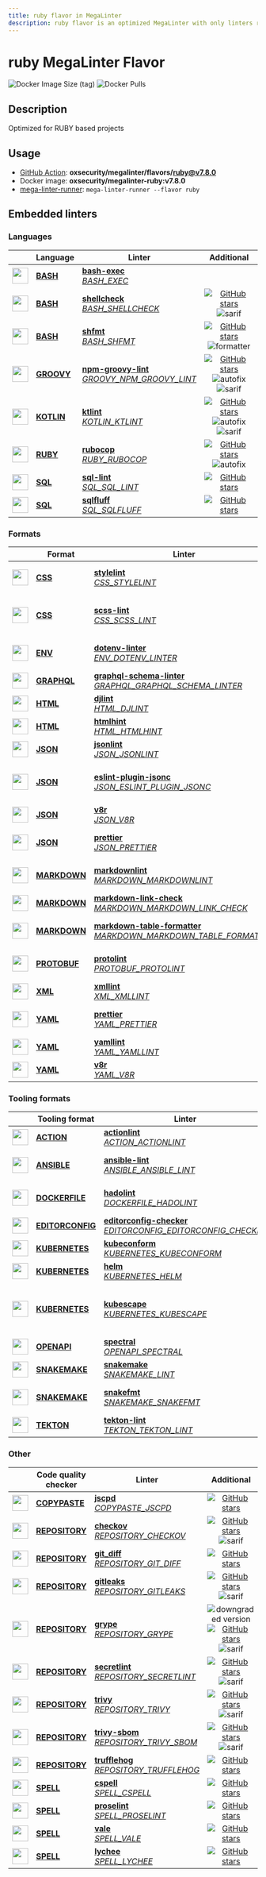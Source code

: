 ```yaml
---
title: ruby flavor in MegaLinter
description: ruby flavor is an optimized MegaLinter with only linters related to ruby projects
---
```

# ruby MegaLinter Flavor

![Docker Image Size (tag)](https://img.shields.io/docker/image-size/oxsecurity/megalinter-ruby/v7.8.0)
![Docker Pulls](https://img.shields.io/docker/pulls/oxsecurity/megalinter-ruby)

## Description

Optimized for RUBY based projects

## Usage

- [GitHub Action](https://megalinter.io/7.8.0/installation/#github-action): **oxsecurity/megalinter/flavors/ruby@v7.8.0**
- Docker image: **oxsecurity/megalinter-ruby:v7.8.0**
- [mega-linter-runner](https://megalinter.io/7.8.0/mega-linter-runner/): `mega-linter-runner --flavor ruby`

## Embedded linters

### Languages

|                                                                             <!-- -->                                                                             | Language                                                      | Linter                                                                                                                                                                                 |                                                                                                                     Additional                                                                                                                      |
|:----------------------------------------------------------------------------------------------------------------------------------------------------------------:|---------------------------------------------------------------|----------------------------------------------------------------------------------------------------------------------------------------------------------------------------------------|:---------------------------------------------------------------------------------------------------------------------------------------------------------------------------------------------------------------------------------------------------:|
|  <img src="https://github.com/oxsecurity/megalinter/raw/main/docs/assets/icons/bash.ico" alt="" height="32px" class="megalinter-icon"></a> <!-- linter-icon -->  | [**BASH**](https://megalinter.io/7.8.0/descriptors/bash/)     | [**bash-exec**](https://megalinter.io/7.8.0/descriptors/bash_bash_exec/)<br/>[_BASH_EXEC_](https://megalinter.io/7.8.0/descriptors/bash_bash_exec/)                                    |                                                                                                                                                                                                                                                     |
|  <img src="https://github.com/oxsecurity/megalinter/raw/main/docs/assets/icons/bash.ico" alt="" height="32px" class="megalinter-icon"></a> <!-- linter-icon -->  | [**BASH**](https://megalinter.io/7.8.0/descriptors/bash/)     | [**shellcheck**](https://megalinter.io/7.8.0/descriptors/bash_shellcheck/)<br/>[_BASH_SHELLCHECK_](https://megalinter.io/7.8.0/descriptors/bash_shellcheck/)                           |                                [![GitHub stars](https://img.shields.io/github/stars/koalaman/shellcheck?cacheSeconds=3600)](https://github.com/koalaman/shellcheck) ![sarif](https://shields.io/badge/-SARIF-orange)                                |
|  <img src="https://github.com/oxsecurity/megalinter/raw/main/docs/assets/icons/bash.ico" alt="" height="32px" class="megalinter-icon"></a> <!-- linter-icon -->  | [**BASH**](https://megalinter.io/7.8.0/descriptors/bash/)     | [**shfmt**](https://megalinter.io/7.8.0/descriptors/bash_shfmt/)<br/>[_BASH_SHFMT_](https://megalinter.io/7.8.0/descriptors/bash_shfmt/)                                               |                                        [![GitHub stars](https://img.shields.io/github/stars/mvdan/sh?cacheSeconds=3600)](https://github.com/mvdan/sh) ![formatter](https://shields.io/badge/-format-yellow)                                         |
| <img src="https://github.com/oxsecurity/megalinter/raw/main/docs/assets/icons/groovy.ico" alt="" height="32px" class="megalinter-icon"></a> <!-- linter-icon --> | [**GROOVY**](https://megalinter.io/7.8.0/descriptors/groovy/) | [**npm-groovy-lint**](https://megalinter.io/7.8.0/descriptors/groovy_npm_groovy_lint/)<br/>[_GROOVY_NPM_GROOVY_LINT_](https://megalinter.io/7.8.0/descriptors/groovy_npm_groovy_lint/) | [![GitHub stars](https://img.shields.io/github/stars/nvuillam/npm-groovy-lint?cacheSeconds=3600)](https://github.com/nvuillam/npm-groovy-lint) ![autofix](https://shields.io/badge/-autofix-green) ![sarif](https://shields.io/badge/-SARIF-orange) |
| <img src="https://github.com/oxsecurity/megalinter/raw/main/docs/assets/icons/kotlin.ico" alt="" height="32px" class="megalinter-icon"></a> <!-- linter-icon --> | [**KOTLIN**](https://megalinter.io/7.8.0/descriptors/kotlin/) | [**ktlint**](https://megalinter.io/7.8.0/descriptors/kotlin_ktlint/)<br/>[_KOTLIN_KTLINT_](https://megalinter.io/7.8.0/descriptors/kotlin_ktlint/)                                     |         [![GitHub stars](https://img.shields.io/github/stars/pinterest/ktlint?cacheSeconds=3600)](https://github.com/pinterest/ktlint) ![autofix](https://shields.io/badge/-autofix-green) ![sarif](https://shields.io/badge/-SARIF-orange)         |
|  <img src="https://github.com/oxsecurity/megalinter/raw/main/docs/assets/icons/ruby.ico" alt="" height="32px" class="megalinter-icon"></a> <!-- linter-icon -->  | [**RUBY**](https://megalinter.io/7.8.0/descriptors/ruby/)     | [**rubocop**](https://megalinter.io/7.8.0/descriptors/ruby_rubocop/)<br/>[_RUBY_RUBOCOP_](https://megalinter.io/7.8.0/descriptors/ruby_rubocop/)                                       |                               [![GitHub stars](https://img.shields.io/github/stars/rubocop-hq/rubocop?cacheSeconds=3600)](https://github.com/rubocop-hq/rubocop) ![autofix](https://shields.io/badge/-autofix-green)                                |
|  <img src="https://github.com/oxsecurity/megalinter/raw/main/docs/assets/icons/sql.ico" alt="" height="32px" class="megalinter-icon"></a> <!-- linter-icon -->   | [**SQL**](https://megalinter.io/7.8.0/descriptors/sql/)       | [**sql-lint**](https://megalinter.io/7.8.0/descriptors/sql_sql_lint/)<br/>[_SQL_SQL_LINT_](https://megalinter.io/7.8.0/descriptors/sql_sql_lint/)                                      |                                                       [![GitHub stars](https://img.shields.io/github/stars/joereynolds/sql-lint?cacheSeconds=3600)](https://github.com/joereynolds/sql-lint)                                                        |
|  <img src="https://github.com/oxsecurity/megalinter/raw/main/docs/assets/icons/sql.ico" alt="" height="32px" class="megalinter-icon"></a> <!-- linter-icon -->   | [**SQL**](https://megalinter.io/7.8.0/descriptors/sql/)       | [**sqlfluff**](https://megalinter.io/7.8.0/descriptors/sql_sqlfluff/)<br/>[_SQL_SQLFLUFF_](https://megalinter.io/7.8.0/descriptors/sql_sqlfluff/)                                      |                                                          [![GitHub stars](https://img.shields.io/github/stars/sqlfluff/sqlfluff?cacheSeconds=3600)](https://github.com/sqlfluff/sqlfluff)                                                           |

### Formats

|                                                                              <!-- -->                                                                              | Format                                                            | Linter                                                                                                                                                                                                                           |                                                                                                                          Additional                                                                                                                           |
|:------------------------------------------------------------------------------------------------------------------------------------------------------------------:|-------------------------------------------------------------------|----------------------------------------------------------------------------------------------------------------------------------------------------------------------------------------------------------------------------------|:-------------------------------------------------------------------------------------------------------------------------------------------------------------------------------------------------------------------------------------------------------------:|
|   <img src="https://github.com/oxsecurity/megalinter/raw/main/docs/assets/icons/css.ico" alt="" height="32px" class="megalinter-icon"></a> <!-- linter-icon -->    | [**CSS**](https://megalinter.io/7.8.0/descriptors/css/)           | [**stylelint**](https://megalinter.io/7.8.0/descriptors/css_stylelint/)<br/>[_CSS_STYLELINT_](https://megalinter.io/7.8.0/descriptors/css_stylelint/)                                                                            |                                   [![GitHub stars](https://img.shields.io/github/stars/stylelint/stylelint?cacheSeconds=3600)](https://github.com/stylelint/stylelint) ![autofix](https://shields.io/badge/-autofix-green)                                    |
|   <img src="https://github.com/oxsecurity/megalinter/raw/main/docs/assets/icons/css.ico" alt="" height="32px" class="megalinter-icon"></a> <!-- linter-icon -->    | [**CSS**](https://megalinter.io/7.8.0/descriptors/css/)           | [**scss-lint**](https://megalinter.io/7.8.0/descriptors/css_scss_lint/)<br/>[_CSS_SCSS_LINT_](https://megalinter.io/7.8.0/descriptors/css_scss_lint/)                                                                            |                                       ![deprecated](https://shields.io/badge/-deprecated-red) [![GitHub stars](https://img.shields.io/github/stars/sds/scss-lint?cacheSeconds=3600)](https://github.com/sds/scss-lint)                                        |
|   <img src="https://github.com/oxsecurity/megalinter/raw/main/docs/assets/icons/env.ico" alt="" height="32px" class="megalinter-icon"></a> <!-- linter-icon -->    | [**ENV**](https://megalinter.io/7.8.0/descriptors/env/)           | [**dotenv-linter**](https://megalinter.io/7.8.0/descriptors/env_dotenv_linter/)<br/>[_ENV_DOTENV_LINTER_](https://megalinter.io/7.8.0/descriptors/env_dotenv_linter/)                                                            |                           [![GitHub stars](https://img.shields.io/github/stars/dotenv-linter/dotenv-linter?cacheSeconds=3600)](https://github.com/dotenv-linter/dotenv-linter) ![autofix](https://shields.io/badge/-autofix-green)                            |
| <img src="https://github.com/oxsecurity/megalinter/raw/main/docs/assets/icons/graphql.ico" alt="" height="32px" class="megalinter-icon"></a> <!-- linter-icon -->  | [**GRAPHQL**](https://megalinter.io/7.8.0/descriptors/graphql/)   | [**graphql-schema-linter**](https://megalinter.io/7.8.0/descriptors/graphql_graphql_schema_linter/)<br/>[_GRAPHQL_GRAPHQL_SCHEMA_LINTER_](https://megalinter.io/7.8.0/descriptors/graphql_graphql_schema_linter/)                |                                                  [![GitHub stars](https://img.shields.io/github/stars/cjoudrey/graphql-schema-linter?cacheSeconds=3600)](https://github.com/cjoudrey/graphql-schema-linter)                                                   |
|   <img src="https://github.com/oxsecurity/megalinter/raw/main/docs/assets/icons/html.ico" alt="" height="32px" class="megalinter-icon"></a> <!-- linter-icon -->   | [**HTML**](https://megalinter.io/7.8.0/descriptors/html/)         | [**djlint**](https://megalinter.io/7.8.0/descriptors/html_djlint/)<br/>[_HTML_DJLINT_](https://megalinter.io/7.8.0/descriptors/html_djlint/)                                                                                     |                                                     [![GitHub stars](https://img.shields.io/github/stars/Riverside-Healthcare/djlint?cacheSeconds=3600)](https://github.com/Riverside-Healthcare/djlint)                                                      |
|   <img src="https://github.com/oxsecurity/megalinter/raw/main/docs/assets/icons/html.ico" alt="" height="32px" class="megalinter-icon"></a> <!-- linter-icon -->   | [**HTML**](https://megalinter.io/7.8.0/descriptors/html/)         | [**htmlhint**](https://megalinter.io/7.8.0/descriptors/html_htmlhint/)<br/>[_HTML_HTMLHINT_](https://megalinter.io/7.8.0/descriptors/html_htmlhint/)                                                                             |                                                               [![GitHub stars](https://img.shields.io/github/stars/htmlhint/HTMLHint?cacheSeconds=3600)](https://github.com/htmlhint/HTMLHint)                                                                |
|   <img src="https://github.com/oxsecurity/megalinter/raw/main/docs/assets/icons/json.ico" alt="" height="32px" class="megalinter-icon"></a> <!-- linter-icon -->   | [**JSON**](https://megalinter.io/7.8.0/descriptors/json/)         | [**jsonlint**](https://megalinter.io/7.8.0/descriptors/json_jsonlint/)<br/>[_JSON_JSONLINT_](https://megalinter.io/7.8.0/descriptors/json_jsonlint/)                                                                             |                                                                [![GitHub stars](https://img.shields.io/github/stars/prantlf/jsonlint?cacheSeconds=3600)](https://github.com/prantlf/jsonlint)                                                                 |
|   <img src="https://github.com/oxsecurity/megalinter/raw/main/docs/assets/icons/json.ico" alt="" height="32px" class="megalinter-icon"></a> <!-- linter-icon -->   | [**JSON**](https://megalinter.io/7.8.0/descriptors/json/)         | [**eslint-plugin-jsonc**](https://megalinter.io/7.8.0/descriptors/json_eslint_plugin_jsonc/)<br/>[_JSON_ESLINT_PLUGIN_JSONC_](https://megalinter.io/7.8.0/descriptors/json_eslint_plugin_jsonc/)                                 | [![GitHub stars](https://img.shields.io/github/stars/ota-meshi/eslint-plugin-jsonc?cacheSeconds=3600)](https://github.com/ota-meshi/eslint-plugin-jsonc) ![autofix](https://shields.io/badge/-autofix-green) ![sarif](https://shields.io/badge/-SARIF-orange) |
|   <img src="https://github.com/oxsecurity/megalinter/raw/main/docs/assets/icons/json.ico" alt="" height="32px" class="megalinter-icon"></a> <!-- linter-icon -->   | [**JSON**](https://megalinter.io/7.8.0/descriptors/json/)         | [**v8r**](https://megalinter.io/7.8.0/descriptors/json_v8r/)<br/>[_JSON_V8R_](https://megalinter.io/7.8.0/descriptors/json_v8r/)                                                                                                 |                                                                    [![GitHub stars](https://img.shields.io/github/stars/chris48s/v8r?cacheSeconds=3600)](https://github.com/chris48s/v8r)                                                                     |
|   <img src="https://github.com/oxsecurity/megalinter/raw/main/docs/assets/icons/json.ico" alt="" height="32px" class="megalinter-icon"></a> <!-- linter-icon -->   | [**JSON**](https://megalinter.io/7.8.0/descriptors/json/)         | [**prettier**](https://megalinter.io/7.8.0/descriptors/json_prettier/)<br/>[_JSON_PRETTIER_](https://megalinter.io/7.8.0/descriptors/json_prettier/)                                                                             |                                    [![GitHub stars](https://img.shields.io/github/stars/prettier/prettier?cacheSeconds=3600)](https://github.com/prettier/prettier) ![formatter](https://shields.io/badge/-format-yellow)                                     |
| <img src="https://github.com/oxsecurity/megalinter/raw/main/docs/assets/icons/markdown.ico" alt="" height="32px" class="megalinter-icon"></a> <!-- linter-icon --> | [**MARKDOWN**](https://megalinter.io/7.8.0/descriptors/markdown/) | [**markdownlint**](https://megalinter.io/7.8.0/descriptors/markdown_markdownlint/)<br/>[_MARKDOWN_MARKDOWNLINT_](https://megalinter.io/7.8.0/descriptors/markdown_markdownlint/)                                                 |                              [![GitHub stars](https://img.shields.io/github/stars/DavidAnson/markdownlint?cacheSeconds=3600)](https://github.com/DavidAnson/markdownlint) ![formatter](https://shields.io/badge/-format-yellow)                               |
| <img src="https://github.com/oxsecurity/megalinter/raw/main/docs/assets/icons/markdown.ico" alt="" height="32px" class="megalinter-icon"></a> <!-- linter-icon --> | [**MARKDOWN**](https://megalinter.io/7.8.0/descriptors/markdown/) | [**markdown-link-check**](https://megalinter.io/7.8.0/descriptors/markdown_markdown_link_check/)<br/>[_MARKDOWN_MARKDOWN_LINK_CHECK_](https://megalinter.io/7.8.0/descriptors/markdown_markdown_link_check/)                     |                                                       [![GitHub stars](https://img.shields.io/github/stars/tcort/markdown-link-check?cacheSeconds=3600)](https://github.com/tcort/markdown-link-check)                                                        |
| <img src="https://github.com/oxsecurity/megalinter/raw/main/docs/assets/icons/markdown.ico" alt="" height="32px" class="megalinter-icon"></a> <!-- linter-icon --> | [**MARKDOWN**](https://megalinter.io/7.8.0/descriptors/markdown/) | [**markdown-table-formatter**](https://megalinter.io/7.8.0/descriptors/markdown_markdown_table_formatter/)<br/>[_MARKDOWN_MARKDOWN_TABLE_FORMATTER_](https://megalinter.io/7.8.0/descriptors/markdown_markdown_table_formatter/) |                    [![GitHub stars](https://img.shields.io/github/stars/nvuillam/markdown-table-formatter?cacheSeconds=3600)](https://github.com/nvuillam/markdown-table-formatter) ![formatter](https://shields.io/badge/-format-yellow)                     |
| <img src="https://github.com/oxsecurity/megalinter/raw/main/docs/assets/icons/protobuf.ico" alt="" height="32px" class="megalinter-icon"></a> <!-- linter-icon --> | [**PROTOBUF**](https://megalinter.io/7.8.0/descriptors/protobuf/) | [**protolint**](https://megalinter.io/7.8.0/descriptors/protobuf_protolint/)<br/>[_PROTOBUF_PROTOLINT_](https://megalinter.io/7.8.0/descriptors/protobuf_protolint/)                                                             |                                   [![GitHub stars](https://img.shields.io/github/stars/yoheimuta/protolint?cacheSeconds=3600)](https://github.com/yoheimuta/protolint) ![autofix](https://shields.io/badge/-autofix-green)                                    |
|   <img src="https://github.com/oxsecurity/megalinter/raw/main/docs/assets/icons/xml.ico" alt="" height="32px" class="megalinter-icon"></a> <!-- linter-icon -->    | [**XML**](https://megalinter.io/7.8.0/descriptors/xml/)           | [**xmllint**](https://megalinter.io/7.8.0/descriptors/xml_xmllint/)<br/>[_XML_XMLLINT_](https://megalinter.io/7.8.0/descriptors/xml_xmllint/)                                                                                    |                                                                                                      ![autofix](https://shields.io/badge/-autofix-green)                                                                                                      |
|   <img src="https://github.com/oxsecurity/megalinter/raw/main/docs/assets/icons/yaml.ico" alt="" height="32px" class="megalinter-icon"></a> <!-- linter-icon -->   | [**YAML**](https://megalinter.io/7.8.0/descriptors/yaml/)         | [**prettier**](https://megalinter.io/7.8.0/descriptors/yaml_prettier/)<br/>[_YAML_PRETTIER_](https://megalinter.io/7.8.0/descriptors/yaml_prettier/)                                                                             |                                    [![GitHub stars](https://img.shields.io/github/stars/prettier/prettier?cacheSeconds=3600)](https://github.com/prettier/prettier) ![formatter](https://shields.io/badge/-format-yellow)                                     |
|   <img src="https://github.com/oxsecurity/megalinter/raw/main/docs/assets/icons/yaml.ico" alt="" height="32px" class="megalinter-icon"></a> <!-- linter-icon -->   | [**YAML**](https://megalinter.io/7.8.0/descriptors/yaml/)         | [**yamllint**](https://megalinter.io/7.8.0/descriptors/yaml_yamllint/)<br/>[_YAML_YAMLLINT_](https://megalinter.io/7.8.0/descriptors/yaml_yamllint/)                                                                             |                                                            [![GitHub stars](https://img.shields.io/github/stars/adrienverge/yamllint?cacheSeconds=3600)](https://github.com/adrienverge/yamllint)                                                             |
|   <img src="https://github.com/oxsecurity/megalinter/raw/main/docs/assets/icons/yaml.ico" alt="" height="32px" class="megalinter-icon"></a> <!-- linter-icon -->   | [**YAML**](https://megalinter.io/7.8.0/descriptors/yaml/)         | [**v8r**](https://megalinter.io/7.8.0/descriptors/yaml_v8r/)<br/>[_YAML_V8R_](https://megalinter.io/7.8.0/descriptors/yaml_v8r/)                                                                                                 |                                                                    [![GitHub stars](https://img.shields.io/github/stars/chris48s/v8r?cacheSeconds=3600)](https://github.com/chris48s/v8r)                                                                     |

### Tooling formats

|                                                                                <!-- -->                                                                                | Tooling format                                                            | Linter                                                                                                                                                                                                                       |                                                                                                                             Additional                                                                                                                             |
|:----------------------------------------------------------------------------------------------------------------------------------------------------------------------:|---------------------------------------------------------------------------|------------------------------------------------------------------------------------------------------------------------------------------------------------------------------------------------------------------------------|:------------------------------------------------------------------------------------------------------------------------------------------------------------------------------------------------------------------------------------------------------------------:|
|   <img src="https://github.com/oxsecurity/megalinter/raw/main/docs/assets/icons/default.ico" alt="" height="32px" class="megalinter-icon"></a> <!-- linter-icon -->    | [**ACTION**](https://megalinter.io/7.8.0/descriptors/action/)             | [**actionlint**](https://megalinter.io/7.8.0/descriptors/action_actionlint/)<br/>[_ACTION_ACTIONLINT_](https://megalinter.io/7.8.0/descriptors/action_actionlint/)                                                           |                                                                   [![GitHub stars](https://img.shields.io/github/stars/rhysd/actionlint?cacheSeconds=3600)](https://github.com/rhysd/actionlint)                                                                   |
|   <img src="https://github.com/oxsecurity/megalinter/raw/main/docs/assets/icons/ansible.ico" alt="" height="32px" class="megalinter-icon"></a> <!-- linter-icon -->    | [**ANSIBLE**](https://megalinter.io/7.8.0/descriptors/ansible/)           | [**ansible-lint**](https://megalinter.io/7.8.0/descriptors/ansible_ansible_lint/)<br/>[_ANSIBLE_ANSIBLE_LINT_](https://megalinter.io/7.8.0/descriptors/ansible_ansible_lint/)                                                |                                      [![GitHub stars](https://img.shields.io/github/stars/ansible/ansible-lint?cacheSeconds=3600)](https://github.com/ansible/ansible-lint) ![sarif](https://shields.io/badge/-SARIF-orange)                                       |
|  <img src="https://github.com/oxsecurity/megalinter/raw/main/docs/assets/icons/dockerfile.ico" alt="" height="32px" class="megalinter-icon"></a> <!-- linter-icon -->  | [**DOCKERFILE**](https://megalinter.io/7.8.0/descriptors/dockerfile/)     | [**hadolint**](https://megalinter.io/7.8.0/descriptors/dockerfile_hadolint/)<br/>[_DOCKERFILE_HADOLINT_](https://megalinter.io/7.8.0/descriptors/dockerfile_hadolint/)                                                       |                                         [![GitHub stars](https://img.shields.io/github/stars/hadolint/hadolint?cacheSeconds=3600)](https://github.com/hadolint/hadolint) ![sarif](https://shields.io/badge/-SARIF-orange)                                          |
| <img src="https://github.com/oxsecurity/megalinter/raw/main/docs/assets/icons/editorconfig.ico" alt="" height="32px" class="megalinter-icon"></a> <!-- linter-icon --> | [**EDITORCONFIG**](https://megalinter.io/7.8.0/descriptors/editorconfig/) | [**editorconfig-checker**](https://megalinter.io/7.8.0/descriptors/editorconfig_editorconfig_checker/)<br/>[_EDITORCONFIG_EDITORCONFIG_CHECKER_](https://megalinter.io/7.8.0/descriptors/editorconfig_editorconfig_checker/) |                                          [![GitHub stars](https://img.shields.io/github/stars/editorconfig-checker/editorconfig-checker?cacheSeconds=3600)](https://github.com/editorconfig-checker/editorconfig-checker)                                          |
|  <img src="https://github.com/oxsecurity/megalinter/raw/main/docs/assets/icons/kubernetes.ico" alt="" height="32px" class="megalinter-icon"></a> <!-- linter-icon -->  | [**KUBERNETES**](https://megalinter.io/7.8.0/descriptors/kubernetes/)     | [**kubeconform**](https://megalinter.io/7.8.0/descriptors/kubernetes_kubeconform/)<br/>[_KUBERNETES_KUBECONFORM_](https://megalinter.io/7.8.0/descriptors/kubernetes_kubeconform/)                                           |                                                                  [![GitHub stars](https://img.shields.io/github/stars/yannh/kubeconform?cacheSeconds=3600)](https://github.com/yannh/kubeconform)                                                                  |
|  <img src="https://github.com/oxsecurity/megalinter/raw/main/docs/assets/icons/kubernetes.ico" alt="" height="32px" class="megalinter-icon"></a> <!-- linter-icon -->  | [**KUBERNETES**](https://megalinter.io/7.8.0/descriptors/kubernetes/)     | [**helm**](https://megalinter.io/7.8.0/descriptors/kubernetes_helm/)<br/>[_KUBERNETES_HELM_](https://megalinter.io/7.8.0/descriptors/kubernetes_helm/)                                                                       |                                                                          [![GitHub stars](https://img.shields.io/github/stars/helm/helm?cacheSeconds=3600)](https://github.com/helm/helm)                                                                          |
|  <img src="https://github.com/oxsecurity/megalinter/raw/main/docs/assets/icons/kubernetes.ico" alt="" height="32px" class="megalinter-icon"></a> <!-- linter-icon -->  | [**KUBERNETES**](https://megalinter.io/7.8.0/descriptors/kubernetes/)     | [**kubescape**](https://megalinter.io/7.8.0/descriptors/kubernetes_kubescape/)<br/>[_KUBERNETES_KUBESCAPE_](https://megalinter.io/7.8.0/descriptors/kubernetes_kubescape/)                                                   | ![downgraded version](https://shields.io/badge/-downgraded%20version-orange) [![GitHub stars](https://img.shields.io/github/stars/kubescape/kubescape?cacheSeconds=3600)](https://github.com/kubescape/kubescape) ![sarif](https://shields.io/badge/-SARIF-orange) |
|   <img src="https://github.com/oxsecurity/megalinter/raw/main/docs/assets/icons/openapi.ico" alt="" height="32px" class="megalinter-icon"></a> <!-- linter-icon -->    | [**OPENAPI**](https://megalinter.io/7.8.0/descriptors/openapi/)           | [**spectral**](https://megalinter.io/7.8.0/descriptors/openapi_spectral/)<br/>[_OPENAPI_SPECTRAL_](https://megalinter.io/7.8.0/descriptors/openapi_spectral/)                                                                |                                                               [![GitHub stars](https://img.shields.io/github/stars/stoplightio/spectral?cacheSeconds=3600)](https://github.com/stoplightio/spectral)                                                               |
|  <img src="https://github.com/oxsecurity/megalinter/raw/main/docs/assets/icons/snakemake.ico" alt="" height="32px" class="megalinter-icon"></a> <!-- linter-icon -->   | [**SNAKEMAKE**](https://megalinter.io/7.8.0/descriptors/snakemake/)       | [**snakemake**](https://megalinter.io/7.8.0/descriptors/snakemake_snakemake/)<br/>[_SNAKEMAKE_LINT_](https://megalinter.io/7.8.0/descriptors/snakemake_snakemake/)                                                           |                                                                [![GitHub stars](https://img.shields.io/github/stars/snakemake/snakemake?cacheSeconds=3600)](https://github.com/snakemake/snakemake)                                                                |
|  <img src="https://github.com/oxsecurity/megalinter/raw/main/docs/assets/icons/snakemake.ico" alt="" height="32px" class="megalinter-icon"></a> <!-- linter-icon -->   | [**SNAKEMAKE**](https://megalinter.io/7.8.0/descriptors/snakemake/)       | [**snakefmt**](https://megalinter.io/7.8.0/descriptors/snakemake_snakefmt/)<br/>[_SNAKEMAKE_SNAKEFMT_](https://megalinter.io/7.8.0/descriptors/snakemake_snakefmt/)                                                          |                                      [![GitHub stars](https://img.shields.io/github/stars/snakemake/snakefmt?cacheSeconds=3600)](https://github.com/snakemake/snakefmt) ![formatter](https://shields.io/badge/-format-yellow)                                      |
|    <img src="https://github.com/oxsecurity/megalinter/raw/main/docs/assets/icons/tekton.ico" alt="" height="32px" class="megalinter-icon"></a> <!-- linter-icon -->    | [**TEKTON**](https://megalinter.io/7.8.0/descriptors/tekton/)             | [**tekton-lint**](https://megalinter.io/7.8.0/descriptors/tekton_tekton_lint/)<br/>[_TEKTON_TEKTON_LINT_](https://megalinter.io/7.8.0/descriptors/tekton_tekton_lint/)                                                       |                                                                    [![GitHub stars](https://img.shields.io/github/stars/IBM/tekton-lint?cacheSeconds=3600)](https://github.com/IBM/tekton-lint)                                                                    |

### Other

|                                                                              <!-- -->                                                                               | Code quality checker                                                  | Linter                                                                                                                                                                         |                                                                                                                       Additional                                                                                                                       |
|:-------------------------------------------------------------------------------------------------------------------------------------------------------------------:|-----------------------------------------------------------------------|--------------------------------------------------------------------------------------------------------------------------------------------------------------------------------|:------------------------------------------------------------------------------------------------------------------------------------------------------------------------------------------------------------------------------------------------------:|
| <img src="https://github.com/oxsecurity/megalinter/raw/main/docs/assets/icons/copypaste.ico" alt="" height="32px" class="megalinter-icon"></a> <!-- linter-icon --> | [**COPYPASTE**](https://megalinter.io/7.8.0/descriptors/copypaste/)   | [**jscpd**](https://megalinter.io/7.8.0/descriptors/copypaste_jscpd/)<br/>[_COPYPASTE_JSCPD_](https://megalinter.io/7.8.0/descriptors/copypaste_jscpd/)                        |                                                             [![GitHub stars](https://img.shields.io/github/stars/kucherenko/jscpd?cacheSeconds=3600)](https://github.com/kucherenko/jscpd)                                                             |
|  <img src="https://github.com/oxsecurity/megalinter/raw/main/docs/assets/icons/default.ico" alt="" height="32px" class="megalinter-icon"></a> <!-- linter-icon -->  | [**REPOSITORY**](https://megalinter.io/7.8.0/descriptors/repository/) | [**checkov**](https://megalinter.io/7.8.0/descriptors/repository_checkov/)<br/>[_REPOSITORY_CHECKOV_](https://megalinter.io/7.8.0/descriptors/repository_checkov/)             |                                [![GitHub stars](https://img.shields.io/github/stars/bridgecrewio/checkov?cacheSeconds=3600)](https://github.com/bridgecrewio/checkov) ![sarif](https://shields.io/badge/-SARIF-orange)                                 |
|  <img src="https://github.com/oxsecurity/megalinter/raw/main/docs/assets/icons/default.ico" alt="" height="32px" class="megalinter-icon"></a> <!-- linter-icon -->  | [**REPOSITORY**](https://megalinter.io/7.8.0/descriptors/repository/) | [**git_diff**](https://megalinter.io/7.8.0/descriptors/repository_git_diff/)<br/>[_REPOSITORY_GIT_DIFF_](https://megalinter.io/7.8.0/descriptors/repository_git_diff/)         |                                                                      [![GitHub stars](https://img.shields.io/github/stars/git/git?cacheSeconds=3600)](https://github.com/git/git)                                                                      |
|  <img src="https://github.com/oxsecurity/megalinter/raw/main/docs/assets/icons/default.ico" alt="" height="32px" class="megalinter-icon"></a> <!-- linter-icon -->  | [**REPOSITORY**](https://megalinter.io/7.8.0/descriptors/repository/) | [**gitleaks**](https://megalinter.io/7.8.0/descriptors/repository_gitleaks/)<br/>[_REPOSITORY_GITLEAKS_](https://megalinter.io/7.8.0/descriptors/repository_gitleaks/)         |                                   [![GitHub stars](https://img.shields.io/github/stars/gitleaks/gitleaks?cacheSeconds=3600)](https://github.com/gitleaks/gitleaks) ![sarif](https://shields.io/badge/-SARIF-orange)                                    |
|  <img src="https://github.com/oxsecurity/megalinter/raw/main/docs/assets/icons/default.ico" alt="" height="32px" class="megalinter-icon"></a> <!-- linter-icon -->  | [**REPOSITORY**](https://megalinter.io/7.8.0/descriptors/repository/) | [**grype**](https://megalinter.io/7.8.0/descriptors/repository_grype/)<br/>[_REPOSITORY_GRYPE_](https://megalinter.io/7.8.0/descriptors/repository_grype/)                     | ![downgraded version](https://shields.io/badge/-downgraded%20version-orange) [![GitHub stars](https://img.shields.io/github/stars/anchore/grype?cacheSeconds=3600)](https://github.com/anchore/grype) ![sarif](https://shields.io/badge/-SARIF-orange) |
|  <img src="https://github.com/oxsecurity/megalinter/raw/main/docs/assets/icons/default.ico" alt="" height="32px" class="megalinter-icon"></a> <!-- linter-icon -->  | [**REPOSITORY**](https://megalinter.io/7.8.0/descriptors/repository/) | [**secretlint**](https://megalinter.io/7.8.0/descriptors/repository_secretlint/)<br/>[_REPOSITORY_SECRETLINT_](https://megalinter.io/7.8.0/descriptors/repository_secretlint/) |                               [![GitHub stars](https://img.shields.io/github/stars/secretlint/secretlint?cacheSeconds=3600)](https://github.com/secretlint/secretlint) ![sarif](https://shields.io/badge/-SARIF-orange)                                |
|  <img src="https://github.com/oxsecurity/megalinter/raw/main/docs/assets/icons/default.ico" alt="" height="32px" class="megalinter-icon"></a> <!-- linter-icon -->  | [**REPOSITORY**](https://megalinter.io/7.8.0/descriptors/repository/) | [**trivy**](https://megalinter.io/7.8.0/descriptors/repository_trivy/)<br/>[_REPOSITORY_TRIVY_](https://megalinter.io/7.8.0/descriptors/repository_trivy/)                     |                                  [![GitHub stars](https://img.shields.io/github/stars/aquasecurity/trivy?cacheSeconds=3600)](https://github.com/aquasecurity/trivy) ![sarif](https://shields.io/badge/-SARIF-orange)                                   |
|  <img src="https://github.com/oxsecurity/megalinter/raw/main/docs/assets/icons/default.ico" alt="" height="32px" class="megalinter-icon"></a> <!-- linter-icon -->  | [**REPOSITORY**](https://megalinter.io/7.8.0/descriptors/repository/) | [**trivy-sbom**](https://megalinter.io/7.8.0/descriptors/repository_trivy_sbom/)<br/>[_REPOSITORY_TRIVY_SBOM_](https://megalinter.io/7.8.0/descriptors/repository_trivy_sbom/) |                                  [![GitHub stars](https://img.shields.io/github/stars/aquasecurity/trivy?cacheSeconds=3600)](https://github.com/aquasecurity/trivy) ![sarif](https://shields.io/badge/-SARIF-orange)                                   |
|  <img src="https://github.com/oxsecurity/megalinter/raw/main/docs/assets/icons/default.ico" alt="" height="32px" class="megalinter-icon"></a> <!-- linter-icon -->  | [**REPOSITORY**](https://megalinter.io/7.8.0/descriptors/repository/) | [**trufflehog**](https://megalinter.io/7.8.0/descriptors/repository_trufflehog/)<br/>[_REPOSITORY_TRUFFLEHOG_](https://megalinter.io/7.8.0/descriptors/repository_trufflehog/) |                                                   [![GitHub stars](https://img.shields.io/github/stars/trufflesecurity/trufflehog?cacheSeconds=3600)](https://github.com/trufflesecurity/trufflehog)                                                   |
|   <img src="https://github.com/oxsecurity/megalinter/raw/main/docs/assets/icons/spell.ico" alt="" height="32px" class="megalinter-icon"></a> <!-- linter-icon -->   | [**SPELL**](https://megalinter.io/7.8.0/descriptors/spell/)           | [**cspell**](https://megalinter.io/7.8.0/descriptors/spell_cspell/)<br/>[_SPELL_CSPELL_](https://megalinter.io/7.8.0/descriptors/spell_cspell/)                                |                                                    [![GitHub stars](https://img.shields.io/github/stars/streetsidesoftware/cspell?cacheSeconds=3600)](https://github.com/streetsidesoftware/cspell)                                                    |
|   <img src="https://github.com/oxsecurity/megalinter/raw/main/docs/assets/icons/spell.ico" alt="" height="32px" class="megalinter-icon"></a> <!-- linter-icon -->   | [**SPELL**](https://megalinter.io/7.8.0/descriptors/spell/)           | [**proselint**](https://megalinter.io/7.8.0/descriptors/spell_proselint/)<br/>[_SPELL_PROSELINT_](https://megalinter.io/7.8.0/descriptors/spell_proselint/)                    |                                                           [![GitHub stars](https://img.shields.io/github/stars/amperser/proselint?cacheSeconds=3600)](https://github.com/amperser/proselint)                                                           |
|   <img src="https://github.com/oxsecurity/megalinter/raw/main/docs/assets/icons/spell.ico" alt="" height="32px" class="megalinter-icon"></a> <!-- linter-icon -->   | [**SPELL**](https://megalinter.io/7.8.0/descriptors/spell/)           | [**vale**](https://megalinter.io/7.8.0/descriptors/spell_vale/)<br/>[_SPELL_VALE_](https://megalinter.io/7.8.0/descriptors/spell_vale/)                                        |                                                               [![GitHub stars](https://img.shields.io/github/stars/errata-ai/vale?cacheSeconds=3600)](https://github.com/errata-ai/vale)                                                               |
|   <img src="https://github.com/oxsecurity/megalinter/raw/main/docs/assets/icons/spell.ico" alt="" height="32px" class="megalinter-icon"></a> <!-- linter-icon -->   | [**SPELL**](https://megalinter.io/7.8.0/descriptors/spell/)           | [**lychee**](https://megalinter.io/7.8.0/descriptors/spell_lychee/)<br/>[_SPELL_LYCHEE_](https://megalinter.io/7.8.0/descriptors/spell_lychee/)                                |                                                           [![GitHub stars](https://img.shields.io/github/stars/lycheeverse/lychee?cacheSeconds=3600)](https://github.com/lycheeverse/lychee)                                                           |

